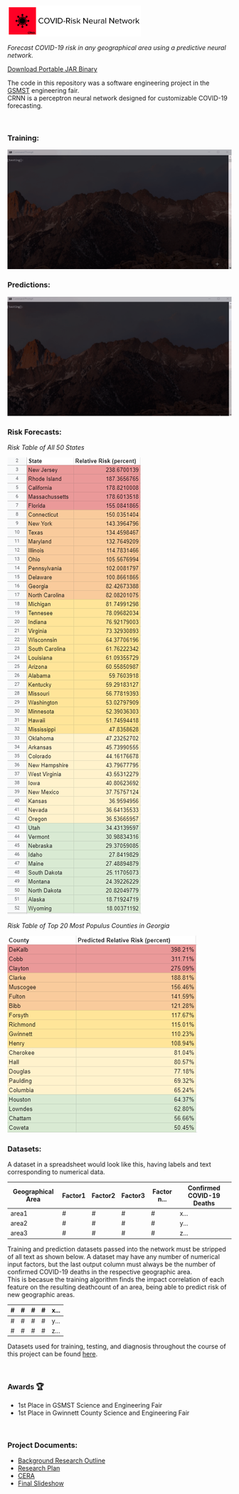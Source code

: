 <img src="https://raw.githubusercontent.com/hershyz/CRNN/main/assets/crnn.png"/>
<p><i>Forecast COVID-19 risk in any geographical area using a predictive neural network.</i></p>

<a href="https://github.com/hershyz/CRNN/releases/tag/1.0">Download Portable JAR Binary</a>

<p>
  The code in this repository was a software engineering project in the <a href="https://www.gcpsk12.org/gsmst">GSMST</a> engineering fair.<br/>
  CRNN is a perceptron neural network designed for customizable COVID-19 forecasting.
</p>

<br/>

<h3>Training:</h3>
<img src="https://raw.githubusercontent.com/hershyz/CRNN/main/assets/training.gif"/>

<h3>Predictions:</h3>
<img src="https://raw.githubusercontent.com/hershyz/CRNN/main/assets/testing.gif"/>

<h3>Risk Forecasts:</h3>
<p><i>Risk Table of All 50 States</i></p>
<img src="https://raw.githubusercontent.com/hershyz/CRNN/main/states.PNG"/>
<p><i>Risk Table of Top 20 Most Populus Counties in Georgia</i></p>
<img src="https://raw.githubusercontent.com/hershyz/CRNN/main/counties.PNG"/>

<h3>Datasets:</h3>
<p>A dataset in a spreadsheet would look like this, having labels and text corresponding to numerical data.</p>
<table class="tg">
<thead>
  <tr>
    <th class="tg-0pky">Geographical Area</th>
    <th class="tg-0pky">Factor1</th>
    <th class="tg-0pky">Factor2</th>
    <th class="tg-0pky">Factor3</th>
    <th class="tg-0pky">Factor n...</th>
    <th class="tg-0lax">Confirmed COVID-19 Deaths</th>
  </tr>
</thead>
<tbody>
  <tr>
    <td class="tg-0pky">area1</td>
    <td class="tg-0pky">#</td>
    <td class="tg-0pky">#</td>
    <td class="tg-0pky">#</td>
    <td class="tg-0pky">#</td>
    <td class="tg-0lax">x...</td>
  </tr>
  <tr>
    <td class="tg-0pky">area2</td>
    <td class="tg-0pky">#</td>
    <td class="tg-0pky">#</td>
    <td class="tg-0pky">#</td>
    <td class="tg-0pky">#</td>
    <td class="tg-0lax">y...</td>
  </tr>
  <tr>
    <td class="tg-0pky">area3</td>
    <td class="tg-0pky">#</td>
    <td class="tg-0pky">#</td>
    <td class="tg-0pky">#</td>
    <td class="tg-0pky">#</td>
    <td class="tg-0lax">z...</td>
  </tr>
</tbody>
</table>

<p>
  Training and prediction datasets passed into the network must be stripped of all text as shown below.
  A dataset may have any number of numerical input factors, but the last output column must always be the number of confirmed COVID-19 deaths in the respective geographic area.<br/>
  This is becasue the training algorithm finds the impact correlation of each feature on the resulting deathcount of an area, being able to predict risk of new geographic areas.
</p> 

<table class="tg">
<thead>
  <tr>
    <th class="tg-0pky">#</th>
    <th class="tg-0pky">#</th>
    <th class="tg-0pky">#</th>
    <th class="tg-0pky">#</th>
    <th class="tg-0lax">x...</th>
  </tr>
</thead>
<tbody>
  <tr>
    <td class="tg-0pky">#</td>
    <td class="tg-0pky">#</td>
    <td class="tg-0pky">#</td>
    <td class="tg-0pky">#</td>
    <td class="tg-0lax">y...</td>
  </tr>
  <tr>
    <td class="tg-0pky">#</td>
    <td class="tg-0pky">#</td>
    <td class="tg-0pky">#</td>
    <td class="tg-0pky">#</td>
    <td class="tg-0lax">z...</td>
  </tr>
</tbody>
</table>

<p>Datasets used for training, testing, and diagnosis throughout the course of this project can be found <a href="https://github.com/hershyz/CRNN/tree/main/datasets">here</a>.</p>

<br/>

<h3>Awards 🏆</h3>
<ul>
  <li>1st Place in GSMST Science and Engineering Fair</li>
  <li>1st Place in Gwinnett County Science and Engineering Fair</li>
</ul>

<br/>

<h3>Project Documents:</h3>
<ul>
  <li><a href="https://github.com/hershyz/CRNN/blob/main/documents/Background%20Research%20Outline.pdf">Background Research Outline</a></li>
  <li><a href="https://github.com/hershyz/CRNN/blob/main/documents/Research%20Plan.pdf">Research Plan</a></li>
  <li><a href="https://github.com/hershyz/CRNN/blob/main/documents/CERA.pdf">CERA</a></li>
  <li><a href="https://github.com/hershyz/CRNN/blob/main/documents/slides.pdf">Final Slideshow</a></li>
</ul>
